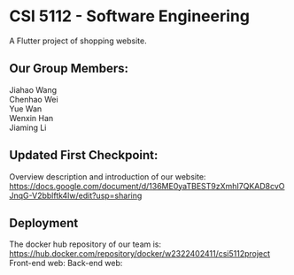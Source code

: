 # CSI 5112 - Software Engineering

A Flutter project of shopping website.

## Our Group Members:
Jiahao Wang </br>
Chenhao Wei </br>
Yue Wan </br>
Wenxin Han </br>
Jiaming Li </br>

## Updated First Checkpoint:
Overview description and introduction of our website: 
https://docs.google.com/document/d/136ME0yaTBEST9zXmhI7QKAD8cvOJnqG-V2bblftk4lw/edit?usp=sharing </br>

## Deployment
The docker hub repository of our team is: https://hub.docker.com/repository/docker/w2322402411/csi5112project </br>
Front-end web:
Back-end web: 
